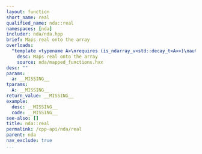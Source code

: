 ```yaml
---
layout: function
short_name: real
qualified_name: nda::real
namespaces: [nda]
includer: nda/nda.hpp
brief: Maps real onto the array
overloads:
  "template <typename A>\nrequires (is_ndarray_v<std::decay_t<A>>)\nauto real(A && a)":
    desc: Maps real onto the array
    source: nda/mapped_functions.hxx
desc: ""
params:
  a: __MISSING__
tparams:
  A: __MISSING__
return_value: __MISSING__
example:
  desc: __MISSING__
  code: __MISSING__
see-also: []
title: nda::real
permalink: /cpp-api/nda/real
parent: nda
nav_exclude: true
...
```


